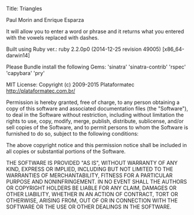 Title: Triangles


Paul Morin and Enrique Esparza

It will allow you to enter a word or phrase and it returns what you entered with the vowels replaced with dashes.

Built using Ruby ver.: ruby 2.2.0p0 (2014-12-25 revision 49005) [x86_64-darwin14]

Please Bundle install the following Gems: 'sinatra' 'sinatra-contrib' 'rspec' 'capybara' 'pry'

MIT License: Copyright (c) 2009-2015 Plataformatec http://plataformatec.com.br/

Permission is hereby granted, free of charge, to any person obtaining a copy of this software and associated documentation files (the "Software"), to deal in the Software without restriction, including without limitation the rights to use, copy, modify, merge, publish, distribute, sublicense, and/or sell copies of the Software, and to permit persons to whom the Software is furnished to do so, subject to the following conditions:

The above copyright notice and this permission notice shall be included in all copies or substantial portions of the Software.

THE SOFTWARE IS PROVIDED "AS IS", WITHOUT WARRANTY OF ANY KIND, EXPRESS OR IMPLIED, INCLUDING BUT NOT LIMITED TO THE WARRANTIES OF MERCHANTABILITY, FITNESS FOR A PARTICULAR PURPOSE AND NONINFRINGEMENT. IN NO EVENT SHALL THE AUTHORS OR COPYRIGHT HOLDERS BE LIABLE FOR ANY CLAIM, DAMAGES OR OTHER LIABILITY, WHETHER IN AN ACTION OF CONTRACT, TORT OR OTHERWISE, ARISING FROM, OUT OF OR IN CONNECTION WITH THE SOFTWARE OR THE USE OR OTHER DEALINGS IN THE SOFTWARE.

